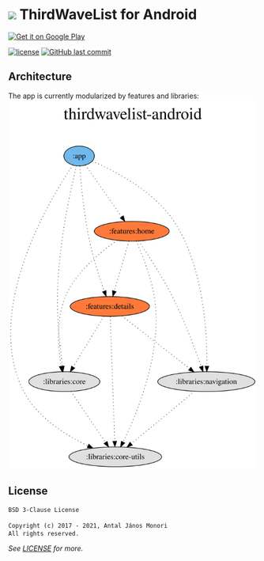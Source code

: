 # <img width='75px' src='app/src/main/ic_launcher-web.png' /> ThirdWaveList for Android 

<a href='https://play.google.com/store/apps/details?id=com.thirdwavelist.coficiando&pcampaignid=MKT-Other-global-all-co-prtnr-py-PartBadge-Mar2515-1'><img alt='Get it on Google Play' width='150px' src='https://play.google.com/intl/en_us/badges/images/generic/en_badge_web_generic.png'/></a>

[![license](https://img.shields.io/github/license/thirdwavelist/android.svg?style=flat-square)](/LICENSE) [![GitHub last commit](https://img.shields.io/github/last-commit/thirdwavelist/android.svg?style=flat-square)]()

## Architecture

The app is currently modularized by features and libraries: 
<img src='./dependency-graph.svg' />

## License

```Text
BSD 3-Clause License

Copyright (c) 2017 - 2021, Antal János Monori
All rights reserved.
```

_See [LICENSE](/LICENSE) for more._
